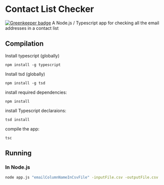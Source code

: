 # Contact List Checker

[![Greenkeeper badge](https://badges.greenkeeper.io/Roaders/contact-list-checker.svg)](https://greenkeeper.io/)
A Node.js / Typescript app for checking all the email addresses in a contact list

## Compilation

Install typescript (globally)

    npm install -g typescript

Install tsd (globally)

    npm install -g tsd

install required dependencies:

    npm install

install Typescript declaraions:

    tsd install

compile the app:

    tsc

## Running

### In Node.js

```bash
node app.js "emailColumnNameInCsvFile" -inputFile.csv -outputFile.csv
```
